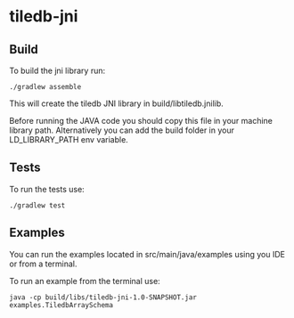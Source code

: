 # tiledb-jni

## Build

To build the jni library run:

`./gradlew assemble`

This will create the tiledb JNI library in build/libtiledb.jnilib.

Before running the JAVA code you should copy this file in your machine library path. Alternatively you can add the build folder in your LD_LIBRARY_PATH env variable.

## Tests

To run the tests use:

`./gradlew test`

## Examples

You can run the examples located in src/main/java/examples using you IDE or from a terminal.

To run an example from the terminal use:

`java -cp build/libs/tiledb-jni-1.0-SNAPSHOT.jar examples.TiledbArraySchema`